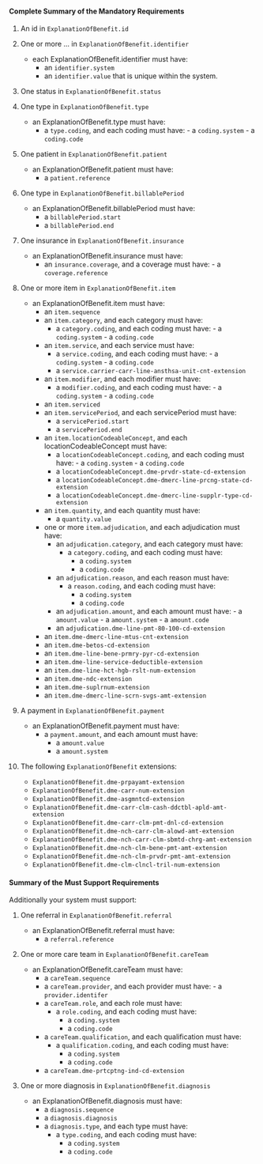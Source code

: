 #### Complete Summary of the Mandatory Requirements

1.  An id in `ExplanationOfBenefit.id`

2.  One or more ... in `ExplanationOfBenefit.identifier`
    -   each ExplanationOfBenefit.identifier must have:
        -   an `identifier.system`
        -   an `identifier.value` that is unique within the system.

3.  One status in `ExplanationOfBenefit.status`

4.  One type in `ExplanationOfBenefit.type`
    -   an ExplanationOfBenefit.type must have:
        -   a `type.coding`, and each coding must have:
        		- a `coding.system`
        		- a `coding.code`
    
5.  One patient in `ExplanationOfBenefit.patient`
	-   an ExplanationOfBenefit.patient must have:
        -   a `patient.reference`
        
6.  One type in `ExplanationOfBenefit.billablePeriod`
    -   an ExplanationOfBenefit.billablePeriod must have:
        -   a `billablePeriod.start`
        -   a `billablePeriod.end`
        		
7.  One insurance in `ExplanationOfBenefit.insurance`
    -   an ExplanationOfBenefit.insurance must have:
        -   an `insurance.coverage`, and a coverage must have:
        		- a `coverage.reference`
	     		
8. One or more item in `ExplanationOfBenefit.item`
	- 	an ExplanationOfBenefit.item must have:
		-	an `item.sequence`
		-	an `item.category`, and each category must have:
			- a `category.coding`, and each coding must have:
	        		- a `coding.system`
	        		- a `coding.code`
		-	an `item.service`, and each service must have:
			- a `service.coding`, and each coding must have:
	        		- a `coding.system`
	        		- a `coding.code`
	        - a `service.carrier-carr-line-ansthsa-unit-cnt-extension`
	     -	an `item.modifier`, and each modifier must have:
			- a `modifier.coding`, and each coding must have:
	        		- a `coding.system`
	        		- a `coding.code`
	    -	an `item.serviced`
	    -	an `item.servicePeriod`, and each servicePeriod must have:
			- a `servicePeriod.start`
	        - a `servicePeriod.end`
	    -	an `item.locationCodeableConcept`, and each locationCodeableConcept must have:
	    	- a `locationCodeableConcept.coding`, and each coding must have:
	        		- a `coding.system`
	        		- a `coding.code`
	    	- a `locationCodeableConcept.dme-prvdr-state-cd-extension`
	    	- a `locationCodeableConcept.dme-dmerc-line-prcng-state-cd-extension`
	    	- a `locationCodeableConcept.dme-dmerc-line-supplr-type-cd-extension`
	    -	an `item.quantity`, and each quantity must have:
	    	- a `quantity.value`
	    -	one or more `item.adjudication`, and each adjudication must have:
	    	- an `adjudication.category`, and each category must have:
        		- a `category.coding`, and each coding must have:
	        		- a `coding.system`
	        		- a `coding.code`
	        - an `adjudication.reason`, and each reason must have:
        		- a `reason.coding`, and each coding must have:
	        		- a `coding.system`
	        		- a `coding.code`
	        - an `adjudication.amount`, and each amount must have:
	        		- a `amount.value`
	        		- a `amount.system`
	        		- a `amount.code`
	    	- an `adjudication.dme-line-pmt-80-100-cd-extension`
		-	an `item.dme-dmerc-line-mtus-cnt-extension`
		-	an `item.dme-betos-cd-extension`
		-	an `item.dme-line-bene-prmry-pyr-cd-extension`
		-	an `item.dme-line-service-deductible-extension`
		-	an `item.dme-line-hct-hgb-rslt-num-extension`
		-	an `item.dme-ndc-extension`
		-	an `item.dme-suplrnum-extension`
		-	an `item.dme-dmerc-line-scrn-svgs-amt-extension`
		        		
9. A payment in `ExplanationOfBenefit.payment`
	- an ExplanationOfBenefit.payment must have:
		- a `payment.amount`, and each amount must have:
	        - a `amount.value`
	        - a `amount.system`
	        
10. The following `ExplanationOfBenefit` extensions:
 	- `ExplanationOfBenefit.dme-prpayamt-extension`
 	- `ExplanationOfBenefit.dme-carr-num-extension`
 	- `ExplanationOfBenefit.dme-asgmntcd-extension`
 	- `ExplanationOfBenefit.dme-carr-clm-cash-ddctbl-apld-amt-extension`
 	- `ExplanationOfBenefit.dme-carr-clm-pmt-dnl-cd-extension`
 	- `ExplanationOfBenefit.dme-nch-carr-clm-alowd-amt-extension`
 	- `ExplanationOfBenefit.dme-nch-carr-clm-sbmtd-chrg-amt-extension`
 	- `ExplanationOfBenefit.dme-nch-clm-bene-pmt-amt-extension`
 	- `ExplanationOfBenefit.dme-nch-clm-prvdr-pmt-amt-extension`
 	- `ExplanationOfBenefit.dme-clm-clncl-tril-num-extension`
		        		
		        		
#### Summary of the Must Support Requirements

Additionally your system must support:

1. One referral in `ExplanationOfBenefit.referral`
	-   an ExplanationOfBenefit.referral must have:
        -   a `referral.reference`
	        		
2. One or more care team in `ExplanationOfBenefit.careTeam`
	-   an ExplanationOfBenefit.careTeam must have:
        -   a `careTeam.sequence`
        -   a `careTeam.provider`, and each provider must have:
        		- a `provider.identifer`
	     -   a `careTeam.role`, and each role must have:
	     		- a `role.coding`, and each coding must have:
	        		- a `coding.system`
	        		- a `coding.code`
	     -   a `careTeam.qualification`, and each qualification must have:
	     		- a `qualification.coding`, and each coding must have:
	        		- a `coding.system`
	        		- a `coding.code`
	     -   a `careTeam.dme-prtcptng-ind-cd-extension`
	     
3. One or more diagnosis in `ExplanationOfBenefit.diagnosis`
	-   an ExplanationOfBenefit.diagnosis must have:
        -   a `diagnosis.sequence`
        -   a `diagnosis.diagnosis`
	     -   a `diagnosis.type`, and each type must have:
	     		- a `type.coding`, and each coding must have:
	        		- a `coding.system`
	        		- a `coding.code`
